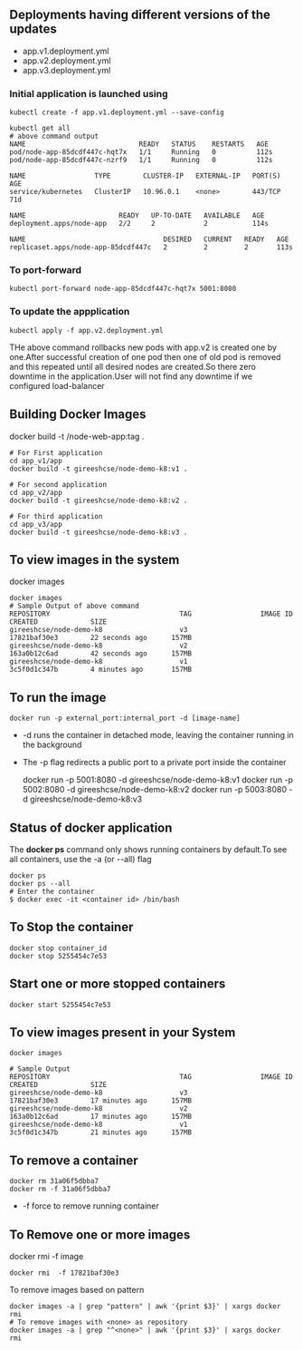 ## Deployments having different versions of the updates

* app.v1.deployment.yml
* app.v2.deployment.yml
* app.v3.deployment.yml

### Initial application is launched using

    kubectl create -f app.v1.deployment.yml --save-config

    kubectl get all
    # above command output
    NAME                            READY   STATUS    RESTARTS   AGE
    pod/node-app-85dcdf447c-hqt7x   1/1     Running   0          112s
    pod/node-app-85dcdf447c-nzrf9   1/1     Running   0          112s

    NAME                 TYPE        CLUSTER-IP   EXTERNAL-IP   PORT(S)   AGE
    service/kubernetes   ClusterIP   10.96.0.1    <none>        443/TCP   71d

    NAME                       READY   UP-TO-DATE   AVAILABLE   AGE
    deployment.apps/node-app   2/2     2            2           114s

    NAME                                  DESIRED   CURRENT   READY   AGE
    replicaset.apps/node-app-85dcdf447c   2         2         2       113s

### To port-forward

    kubectl port-forward node-app-85dcdf447c-hqt7x 5001:8080

### To update the appplication

    kubectl apply -f app.v2.deployment.yml

THe above command rollbacks new pods with app.v2 is created one by one.After successful creation of one pod then one of old pod is removed and this repeated until all desired nodes are created.So there zero downtime in the application.User will not find any downtime if we configured load-balancer


## Building Docker Images

docker build -t <your username>/node-web-app:tag .

    # For First application
    cd app_v1/app
    docker build -t gireeshcse/node-demo-k8:v1 .

    # For second application
    cd app_v2/app
    docker build -t gireeshcse/node-demo-k8:v2 .

    # For third application
    cd app_v3/app
    docker build -t gireeshcse/node-demo-k8:v3 .

## To view images in the system

docker images

    docker images
    # Sample Output of above command
    REPOSITORY                                TAG                 IMAGE ID            CREATED             SIZE
    gireeshcse/node-demo-k8                   v3                  17821baf30e3        22 seconds ago      157MB
    gireeshcse/node-demo-k8                   v2                  163a0b12c6ad        42 seconds ago      157MB
    gireeshcse/node-demo-k8                   v1                  3c5f0d1c347b        4 minutes ago       157MB


## To run the image

    docker run -p external_port:internal_port -d [image-name]

* -d runs the container in detached mode, leaving the container running in the background
* The -p flag redirects a public port to a private port inside the container


    docker run -p 5001:8080 -d gireeshcse/node-demo-k8:v1
    docker run -p 5002:8080 -d gireeshcse/node-demo-k8:v2
    docker run -p 5003:8080 -d gireeshcse/node-demo-k8:v3

## Status of docker application

The **docker ps** command only shows running containers by default.To see all containers, use the -a (or --all) flag

    docker ps
    docker ps --all
    # Enter the container
    $ docker exec -it <container id> /bin/bash

## To Stop the container

    docker stop container_id
    docker stop 5255454c7e53

## Start one or more stopped containers

    docker start 5255454c7e53


## To view images present in your System

    docker images

    # Sample Output
    REPOSITORY                                TAG                 IMAGE ID            CREATED             SIZE
    gireeshcse/node-demo-k8                   v3                  17821baf30e3        17 minutes ago      157MB
    gireeshcse/node-demo-k8                   v2                  163a0b12c6ad        17 minutes ago      157MB
    gireeshcse/node-demo-k8                   v1                  3c5f0d1c347b        21 minutes ago      157MB

## To remove a container

    docker rm 31a06f5dbba7
    docker rm -f 31a06f5dbba7

* -f force to remove running container

## To Remove one or more images

docker rmi -f image 

    docker rmi  -f 17821baf30e3

To remove images based on pattern

    docker images -a | grep "pattern" | awk '{print $3}' | xargs docker rmi
    # To remove images with <none> as repository 
    docker images -a | grep "^<none>" | awk '{print $3}' | xargs docker rmi
